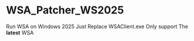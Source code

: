# WSA_Patcher_WS2025
Run WSA on Windows 2025
Just Replace WSAClient.exe
Only support The **latest** WSA
